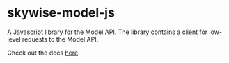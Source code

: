 skywise-model-js
================
A Javascript library for the Model API. The library contains a client for low-level requests to the Model API.

Check out the docs [here](http://docs.api.wdtinc.com/model-api/en/latest/javascript.html).


